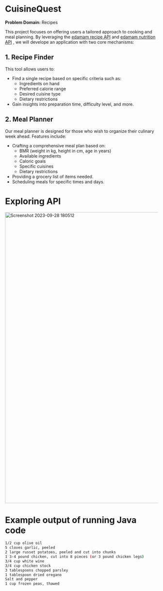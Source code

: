 # CuisineQuest

**Problem Domain:** Recipes

This project focuses on offering users a tailored approach to cooking and meal planning. By leveraging the [edamam recipe API](https://developer.edamam.com/edamam-docs-recipe-api) and [edamam nutrition API](https://developer.edamam.com/edamam-docs-nutrition-api )
, we will develope an application with two core mechanisms:

## 1. Recipe Finder

This tool allows users to:
- Find a single recipe based on specific criteria such as:
  - Ingredients on hand
  - Preferred calorie range
  - Desired cuisine type
  - Dietary restrictions
- Gain insights into preparation time, difficulty level, and more.

## 2. Meal Planner

Our meal planner is designed for those who wish to organize their culinary week ahead. Features include:
- Crafting a comprehensive meal plan based on:
  - BMR (weight in kg, height in cm, age in years)
  - Available ingredients
  - Caloric goals
  - Specific cuisines
  - Dietary restrictions
- Providing a grocery list of items needed.
- Scheduling meals for specific times and days.
# Exploring API
<img width="960" alt="Screenshot 2023-09-28 180512" src="https://github.com/Amaan-N-K/CuisineQuest/assets/113640712/84467900-d07c-4012-b1ef-446887e1fe57">

# Example output of running Java code

```bash
1/2 cup olive oil
5 cloves garlic, peeled
2 large russet potatoes, peeled and cut into chunks
1 3-4 pound chicken, cut into 8 pieces (or 3 pound chicken legs)
3/4 cup white wine
3/4 cup chicken stock
3 tablespoons chopped parsley
1 tablespoon dried oregano
Salt and pepper
1 cup frozen peas, thawed


